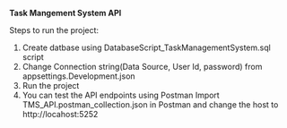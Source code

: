 **Task Mangement System API**

Steps to run the project:
1. Create datbase using DatabaseScript_TaskManagementSystem.sql script
2. Change Connection string(Data Source, User Id, password) from appsettings.Development.json
3. Run the project
4. You can test the API endpoints using Postman
   Import TMS_API.postman_collection.json in Postman and change the host to http://locahost:5252
